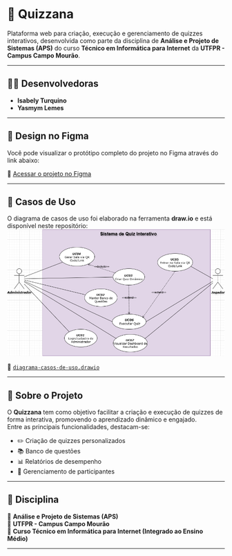 # 🎯 Quizzana

Plataforma web para criação, execução e gerenciamento de quizzes interativos, desenvolvida como parte da disciplina de **Análise e Projeto de Sistemas (APS)** do curso **Técnico em Informática para Internet** da **UTFPR - Campus Campo Mourão**.

---

## 👩‍💻 Desenvolvedoras

- **Isabely Turquino**  
- **Yasmym Lemes**

---

## 🎨 Design no Figma

Você pode visualizar o protótipo completo do projeto no Figma através do link abaixo:

🔗 [Acessar o projeto no Figma](https://www.figma.com/design/1smsJGoTnLJPXJKn5HhUeS/Quizzana?node-id=0-1&t=siwl7Z7EhbI21GGy-1)

---

## 📄 Casos de Uso

O diagrama de casos de uso foi elaborado na ferramenta **draw.io** e está disponível neste repositório:
![Diagrama de Casos de Uso](./documents/diagrama-de-casos-de-uso.drawio.png)


📁 [`diagrama-casos-de-uso.drawio`](https://drive.google.com/file/d/10h2anWj4GtgzVgSXHaBNBKM1DndSPftN/view?usp=sharing)

---

## 📘 Sobre o Projeto

O **Quizzana** tem como objetivo facilitar a criação e execução de quizzes de forma interativa, promovendo o aprendizado dinâmico e engajado.  
Entre as principais funcionalidades, destacam-se:

- ✏️ Criação de quizzes personalizados  
- 📚 Banco de questões  
- 📊 Relatórios de desempenho  
- 👥 Gerenciamento de participantes  

---

## 🏫 Disciplina

📘 **Análise e Projeto de Sistemas (APS)**  
📍 **UTFPR - Campus Campo Mourão**  
🧭 **Curso Técnico em Informática para Internet (Integrado ao Ensino Médio)**

---
